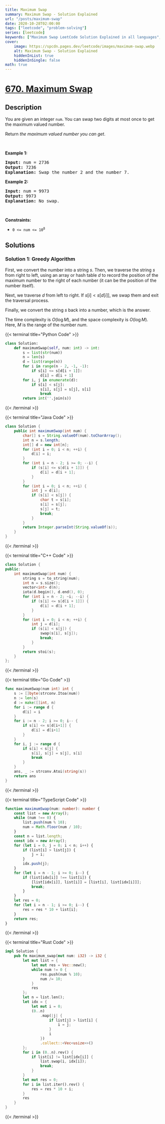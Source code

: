 ```yaml
---
title: Maximum Swap
summary: Maximum Swap - Solution Explained
url: "/posts/maximum-swap"
date: 2020-10-28T02:00:00
tags: ["leetcode", "problem-solving"]
series: [leetcode]
keywords: ["Maximum Swap LeetCode Solution Explained in all languages", "670", "leetcode question 670", "Maximum Swap", "LeetCode", "leetcode solution in Python3 C++ Java Go PHP Ruby Swift TypeScript Rust C# JavaScript C", "GeeksforGeeks", "InterviewBit", "Coding Ninjas", "HackerRank", "HackerEarth", "CodeChef", "TopCoder", "AlgoExpert", "freeCodeCamp", "Codeforces", "GitHub", "AtCoder", "Samir Paul"]
cover:
    image: https://spcdn.pages.dev/leetcode/images/maximum-swap.webp
    alt: Maximum Swap - Solution Explained
    hiddenInList: true
    hiddenInSingle: false
math: true
---
```



# [670. Maximum Swap](https://leetcode.com/problems/maximum-swap)


## Description

<p>You are given an integer <code>num</code>. You can swap two digits at most once to get the maximum valued number.</p>

<p>Return <em>the maximum valued number you can get</em>.</p>

<p>&nbsp;</p>
<p><strong class="example">Example 1:</strong></p>

<pre>
<strong>Input:</strong> num = 2736
<strong>Output:</strong> 7236
<strong>Explanation:</strong> Swap the number 2 and the number 7.
</pre>

<p><strong class="example">Example 2:</strong></p>

<pre>
<strong>Input:</strong> num = 9973
<strong>Output:</strong> 9973
<strong>Explanation:</strong> No swap.
</pre>

<p>&nbsp;</p>
<p><strong>Constraints:</strong></p>

<ul>
	<li><code>0 &lt;= num &lt;= 10<sup>8</sup></code></li>
</ul>

## Solutions

### Solution 1: Greedy Algorithm

First, we convert the number into a string $s$. Then, we traverse the string $s$ from right to left, using an array or hash table $d$ to record the position of the maximum number to the right of each number (it can be the position of the number itself).

Next, we traverse $d$ from left to right. If $s[i] < s[d[i]]$, we swap them and exit the traversal process.

Finally, we convert the string $s$ back into a number, which is the answer.

The time complexity is $O(\log M)$, and the space complexity is $O(\log M)$. Here, $M$ is the range of the number $num$.

<!-- tabs:start -->

{{< terminal title="Python Code" >}}
```python
class Solution:
    def maximumSwap(self, num: int) -> int:
        s = list(str(num))
        n = len(s)
        d = list(range(n))
        for i in range(n - 2, -1, -1):
            if s[i] <= s[d[i + 1]]:
                d[i] = d[i + 1]
        for i, j in enumerate(d):
            if s[i] < s[j]:
                s[i], s[j] = s[j], s[i]
                break
        return int(''.join(s))
```
{{< /terminal >}}

{{< terminal title="Java Code" >}}
```java
class Solution {
    public int maximumSwap(int num) {
        char[] s = String.valueOf(num).toCharArray();
        int n = s.length;
        int[] d = new int[n];
        for (int i = 0; i < n; ++i) {
            d[i] = i;
        }
        for (int i = n - 2; i >= 0; --i) {
            if (s[i] <= s[d[i + 1]]) {
                d[i] = d[i + 1];
            }
        }
        for (int i = 0; i < n; ++i) {
            int j = d[i];
            if (s[i] < s[j]) {
                char t = s[i];
                s[i] = s[j];
                s[j] = t;
                break;
            }
        }
        return Integer.parseInt(String.valueOf(s));
    }
}
```
{{< /terminal >}}

{{< terminal title="C++ Code" >}}
```cpp
class Solution {
public:
    int maximumSwap(int num) {
        string s = to_string(num);
        int n = s.size();
        vector<int> d(n);
        iota(d.begin(), d.end(), 0);
        for (int i = n - 2; ~i; --i) {
            if (s[i] <= s[d[i + 1]]) {
                d[i] = d[i + 1];
            }
        }
        for (int i = 0; i < n; ++i) {
            int j = d[i];
            if (s[i] < s[j]) {
                swap(s[i], s[j]);
                break;
            }
        }
        return stoi(s);
    }
};
```
{{< /terminal >}}

{{< terminal title="Go Code" >}}
```go
func maximumSwap(num int) int {
	s := []byte(strconv.Itoa(num))
	n := len(s)
	d := make([]int, n)
	for i := range d {
		d[i] = i
	}
	for i := n - 2; i >= 0; i-- {
		if s[i] <= s[d[i+1]] {
			d[i] = d[i+1]
		}
	}
	for i, j := range d {
		if s[i] < s[j] {
			s[i], s[j] = s[j], s[i]
			break
		}
	}
	ans, _ := strconv.Atoi(string(s))
	return ans
}
```
{{< /terminal >}}

{{< terminal title="TypeScript Code" >}}
```ts
function maximumSwap(num: number): number {
    const list = new Array();
    while (num !== 0) {
        list.push(num % 10);
        num = Math.floor(num / 10);
    }
    const n = list.length;
    const idx = new Array();
    for (let i = 0, j = 0; i < n; i++) {
        if (list[i] > list[j]) {
            j = i;
        }
        idx.push(j);
    }
    for (let i = n - 1; i >= 0; i--) {
        if (list[idx[i]] !== list[i]) {
            [list[idx[i]], list[i]] = [list[i], list[idx[i]]];
            break;
        }
    }
    let res = 0;
    for (let i = n - 1; i >= 0; i--) {
        res = res * 10 + list[i];
    }
    return res;
}
```
{{< /terminal >}}

{{< terminal title="Rust Code" >}}
```rust
impl Solution {
    pub fn maximum_swap(mut num: i32) -> i32 {
        let mut list = {
            let mut res = Vec::new();
            while num != 0 {
                res.push(num % 10);
                num /= 10;
            }
            res
        };
        let n = list.len();
        let idx = {
            let mut i = 0;
            (0..n)
                .map(|j| {
                    if list[j] > list[i] {
                        i = j;
                    }
                    i
                })
                .collect::<Vec<usize>>()
        };
        for i in (0..n).rev() {
            if list[i] != list[idx[i]] {
                list.swap(i, idx[i]);
                break;
            }
        }
        let mut res = 0;
        for i in list.iter().rev() {
            res = res * 10 + i;
        }
        res
    }
}
```
{{< /terminal >}}

<!-- tabs:end -->

<!-- end -->
